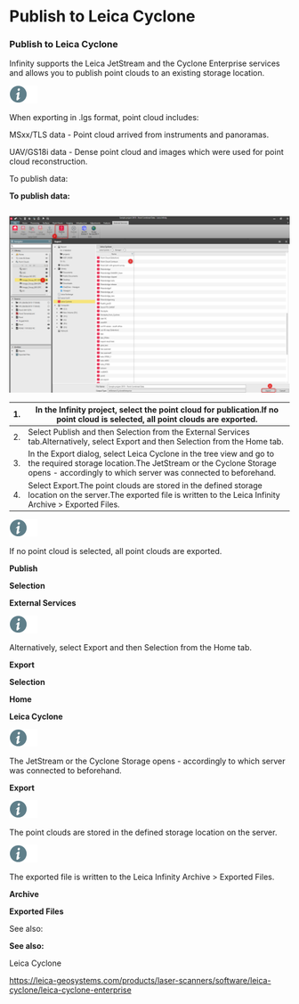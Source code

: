 # Publish to Leica Cyclone

### Publish to Leica Cyclone

Infinity supports the Leica JetStream and the Cyclone Enterprise services and allows you to publish point clouds to an existing storage location.

![Image](./data/icons/note.gif)

When exporting in .lgs format, point cloud includes:

MSxx/TLS data - Point cloud arrived from instruments and panoramas.

UAV/GS18i data - Dense point cloud and images which were used for point cloud reconstruction.

To publish data:

**To publish data:**

|  |  |
| --- | --- |

![Image](graphics/00898747.jpg)

| 1. | In the Infinity project, select the point cloud for publication.If no point cloud is selected, all point clouds are exported. |
| --- | --- |
| 2. | Select Publish and then Selection from the External Services tab.Alternatively, select Export and then Selection from the Home tab. |
| 3. | In the Export dialog, select Leica Cyclone in the tree view and go to the required storage location.The JetStream or the Cyclone Storage opens - accordingly to which server was connected to beforehand. |
| 4. | Select Export.The point clouds are stored in the defined storage location on the server.The exported file is written to the Leica Infinity Archive > Exported Files. |

![Image](./data/icons/note.gif)

If no point cloud is selected, all point clouds are exported.

**Publish**

**Selection**

**External Services**

![Image](./data/icons/note.gif)

Alternatively, select Export and then Selection from the Home tab.

**Export**

**Selection**

**Home**

**Leica Cyclone**

![Image](./data/icons/note.gif)

The JetStream or the Cyclone Storage opens - accordingly to which server was connected to beforehand.

**Export**

![Image](./data/icons/note.gif)

The point clouds are stored in the defined storage location on the server.

![Image](./data/icons/note.gif)

The exported file is written to the Leica Infinity Archive > Exported Files.

**Archive**

**Exported Files**

See also:

**See also:**

Leica Cyclone

https://leica-geosystems.com/products/laser-scanners/software/leica-cyclone/leica-cyclone-enterprise

